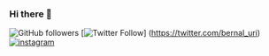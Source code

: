### Hi there 👋

![GitHub followers](https://img.shields.io/github/followers/oriolbernal?color=%23181717&logo=github&style=social)
[![Twitter Follow](https://img.shields.io/twitter/follow/bernal_uri?color=%231DA1F2&label=bernal_uri&logo=twitter&style=for-the-badge)]
(https://twitter.com/bernal_uri)
[![instagram](https://img.shields.io/badge/instagram-E4405F?style=for-the-badge&logo=Instagram&logoColor=white&link=https://www.instagram.com/uribernal99/)](https://www.instagram.com/uribernal99/)

<!-- BADGE GENERATOR
https://badgesgenerator.com/
https://simpleicons.org/?q=instagram
https://shields.io/
-->

<!--
**oriolbernal/oriolbernal** is a ✨ _special_ ✨ repository because its `README.md` (this file) appears on your GitHub profile.

Here are some ideas to get you started:

- 🔭 I’m currently working on ...
- 🌱 I’m currently learning ...
- 👯 I’m looking to collaborate on ...
- 🤔 I’m looking for help with ...
- 💬 Ask me about ...
- 📫 How to reach me: ...
- 😄 Pronouns: ...
- ⚡ Fun fact: ...
-->
